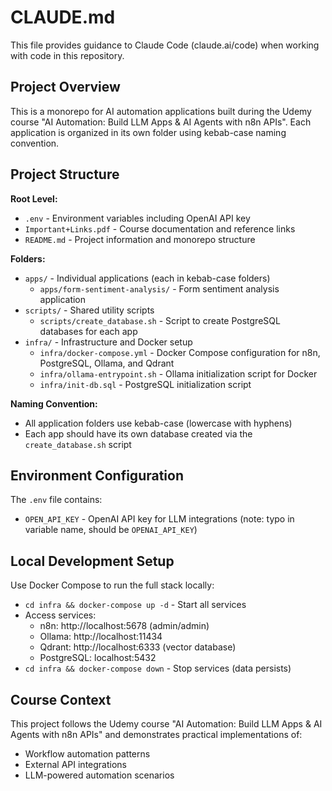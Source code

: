 # CLAUDE.md

This file provides guidance to Claude Code (claude.ai/code) when working with code in this repository.

## Project Overview

This is a monorepo for AI automation applications built during the Udemy course "AI Automation: Build LLM Apps & AI Agents with n8n APIs". Each application is organized in its own folder using kebab-case naming convention.

## Project Structure

**Root Level:**
- `.env` - Environment variables including OpenAI API key
- `Important+Links.pdf` - Course documentation and reference links
- `README.md` - Project information and monorepo structure

**Folders:**
- `apps/` - Individual applications (each in kebab-case folders)
  - `apps/form-sentiment-analysis/` - Form sentiment analysis application
- `scripts/` - Shared utility scripts
  - `scripts/create_database.sh` - Script to create PostgreSQL databases for each app
- `infra/` - Infrastructure and Docker setup
  - `infra/docker-compose.yml` - Docker Compose configuration for n8n, PostgreSQL, Ollama, and Qdrant
  - `infra/ollama-entrypoint.sh` - Ollama initialization script for Docker
  - `infra/init-db.sql` - PostgreSQL initialization script

**Naming Convention:**
- All application folders use kebab-case (lowercase with hyphens)
- Each app should have its own database created via the `create_database.sh` script

## Environment Configuration

The `.env` file contains:
- `OPEN_API_KEY` - OpenAI API key for LLM integrations (note: typo in variable name, should be `OPENAI_API_KEY`)

## Local Development Setup

Use Docker Compose to run the full stack locally:
- `cd infra && docker-compose up -d` - Start all services
- Access services:
  - n8n: http://localhost:5678 (admin/admin)
  - Ollama: http://localhost:11434
  - Qdrant: http://localhost:6333 (vector database)
  - PostgreSQL: localhost:5432
- `cd infra && docker-compose down` - Stop services (data persists)

## Course Context

This project follows the Udemy course "AI Automation: Build LLM Apps & AI Agents with n8n APIs" and demonstrates practical implementations of:
- Workflow automation patterns
- External API integrations
- LLM-powered automation scenarios
